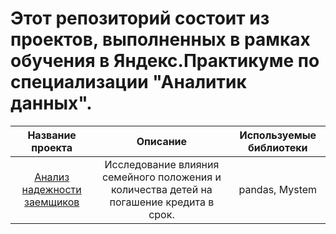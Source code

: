 # Этот репозиторий состоит из проектов, выполненных в рамках обучения в Яндекс.Практикуме по специализации "Аналитик данных".

|**Название проекта**          |**Описание**          |**Используемые библиотеки**          |
|:----------------------------:|:--------------------:|:-----------------------------------:|
|[Анализ надежности заемщиков](https://github.com/Zaytseva-Tatyana/yandex.praktikum.projects/tree/main/customer_reliability_analysis)  |Исследование влияния семейного положения и количества детей на погашение кредита в срок.|pandas, Mystem|